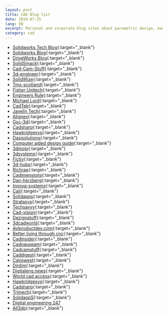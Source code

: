 ```yaml
---
layout: post
title: CAD Blog list
date: 2019-07-25
lang: EN
excerpt: Personal and corporate blog sites about parametric design, manufacturing, additive manufacturing, etc.
category: cad
---
```



* [Solidworks Tech Blog](http://blogs.solidworks.com/tech/){:target="_blank"}
* [Solidworks Blog](http://blogs.solidworks.com/solidworksblog/){:target="_blank"}
* [DriveWorks Blog](http://www.driveworks.co.uk/blog/){:target="_blank"}
* [SolidSmack](https://www.solidsmack.com/){:target="_blank"}
* [Cad-Cam-Stuff](https://cadcamstuff.com/){:target="_blank"}
* [3d-engineer](https://www.3dengr.com/){:target="_blank"}
* [SolidWize](https://solidwize.com/blog/){:target="_blank"}
* [Tms-scotland](http://www.tms-scotland.co.uk/Articles/SolidWorks){:target="_blank"}
* [Fisher Unitech](https://www.fisherunitech.com/blog){:target="_blank"}
* [Engineers Rule](https://www.engineersrule.com/){:target="_blank"}
* [Michael Lord](https://michaellord.me/){:target="_blank"}
* [CadTek](https://www.cadtek.com/blog/){:target="_blank"}
* [Javelin Tech](https://www.javelin-tech.com/blog/){:target="_blank"}
* [Alignex](https://blog.alignex.com/){:target="_blank"}
* [Gsc-3d](https://www.gsc-3d.com/articles/){:target="_blank"}
* [Cadsharp](http://www.cadsharp.com/blog/){:target="_blank"}
* [Hawkridgesys](http://hawkridgesys.com/blog){:target="_blank"}
* [Dasisolutions](http://blog.dasisolutions.com/){:target="_blank"}
* [Computer aided design guide](https://www.computeraideddesignguide.com/){:target="_blank"}
* [3dmojo](http://www.3dmojo.com/){:target="_blank"}
* [3dsystems](https://www.3dsystems.com/blog){:target="_blank"}
* [Fictiv](https://www.fictiv.com/blog/all-posts){:target="_blank"}
* [3d-hubs](https://www.3dhubs.com/blog/tag/cad/){:target="_blank"}
* [Richrap](https://richrap.blogspot.com/){:target="_blank"}
* [Cadimensions](http://www.cadimensions.com/blog/){:target="_blank"}
* [Dan-herzberg](http://www.dan-herzberg.com/){:target="_blank"}
* [Innova-systems](https://www.innova-systems.co.uk/category/blog/){:target="_blank"}
* [Cati](https://www.cati.com/blog/solidworks/){:target="_blank"}
* [Solidapps](https://www.solidapps.co.uk/blog/){:target="_blank"}
* [Stratasys](http://blog.stratasys.com/){:target="_blank"}
* [Techsavvy](https://www.techsavvy.co.in/blog/){:target="_blank"}
* [Cad-vision](https://www.cad-vision.com.my/category/blog/){:target="_blank"}
* [Dezignstuff](https://dezignstuff.com/){:target="_blank"}
* [3dcadworld](https://www.3dcadworld.com/){:target="_blank"}
* [Avlproductdev.com](http://avlproductdev.com/index.html){:target="_blank"}
* [Better living through cnc](https://betterlivingthroughcnc.com/){:target="_blank"}
* [Cadinsider](http://cadinsider.typepad.com/my_weblog/){:target="_blank"}
* [Cadnauseam](https://www.cadnauseam.com/){:target="_blank"}
* [Cadcamstuff](https://cadcamstuff.com/){:target="_blank"}
* [Caddigest](https://www.caddigest.com/){:target="_blank"}
* [Cairowest](http://www.cairowest.com/){:target="_blank"}
* [Dirdim](http://www.dirdim.com/){:target="_blank"}
* [Digitaleng.news](http://www.digitaleng.news/de/author/kenneth-wong/){:target="_blank"}
* [World cad access](http://worldcadaccess.typepad.com/blog/){:target="_blank"}
* [Hawkridgesys](https://hawkridgesys.com/blog){:target="_blank"}
* [Cadsharp](https://www.cadsharp.com/blog/){:target="_blank"}
* [Trimech](https://blog.trimech.com/){:target="_blank"}
* [SolidappS](https://www.solidapps.co.uk/blog/){:target="_blank"}
* [Digital engineering 247](https://www.digitalengineering247.com/author/kenneth-wong/)
* [All3dp](https://all3dp.com/){:target="_blank"}